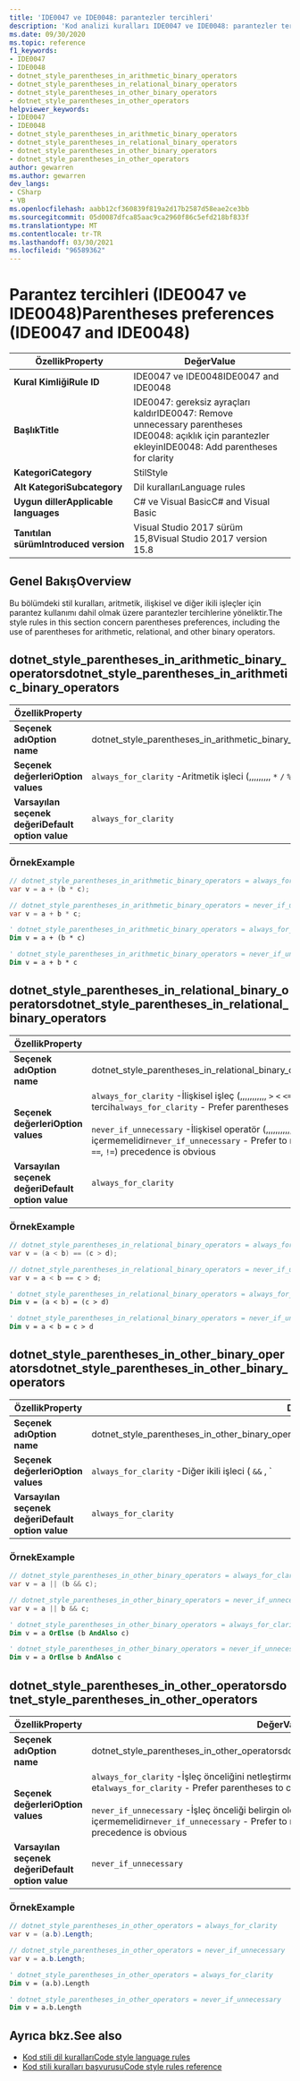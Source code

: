 ```yaml
---
title: 'IDE0047 ve IDE0048: parantezler tercihleri'
description: 'Kod analizi kuralları IDE0047 ve IDE0048: parantezler tercihleri hakkında bilgi edinin'
ms.date: 09/30/2020
ms.topic: reference
f1_keywords:
- IDE0047
- IDE0048
- dotnet_style_parentheses_in_arithmetic_binary_operators
- dotnet_style_parentheses_in_relational_binary_operators
- dotnet_style_parentheses_in_other_binary_operators
- dotnet_style_parentheses_in_other_operators
helpviewer_keywords:
- IDE0047
- IDE0048
- dotnet_style_parentheses_in_arithmetic_binary_operators
- dotnet_style_parentheses_in_relational_binary_operators
- dotnet_style_parentheses_in_other_binary_operators
- dotnet_style_parentheses_in_other_operators
author: gewarren
ms.author: gewarren
dev_langs:
- CSharp
- VB
ms.openlocfilehash: aabb12cf360839f819a2d17b2587d58eae2ce3bb
ms.sourcegitcommit: 05d0087dfca85aac9ca2960f86c5efd218bf833f
ms.translationtype: MT
ms.contentlocale: tr-TR
ms.lasthandoff: 03/30/2021
ms.locfileid: "96589362"
---
```

# <a name="parentheses-preferences-ide0047-and-ide0048"></a><span data-ttu-id="78fa5-103">Parantez tercihleri (IDE0047 ve IDE0048)</span><span class="sxs-lookup"><span data-stu-id="78fa5-103">Parentheses preferences (IDE0047 and IDE0048)</span></span>

|<span data-ttu-id="78fa5-104">Özellik</span><span class="sxs-lookup"><span data-stu-id="78fa5-104">Property</span></span>|<span data-ttu-id="78fa5-105">Değer</span><span class="sxs-lookup"><span data-stu-id="78fa5-105">Value</span></span>|
|-|-|
| <span data-ttu-id="78fa5-106">**Kural Kimliği**</span><span class="sxs-lookup"><span data-stu-id="78fa5-106">**Rule ID**</span></span> | <span data-ttu-id="78fa5-107">IDE0047 ve IDE0048</span><span class="sxs-lookup"><span data-stu-id="78fa5-107">IDE0047 and IDE0048</span></span> |
| <span data-ttu-id="78fa5-108">**Başlık**</span><span class="sxs-lookup"><span data-stu-id="78fa5-108">**Title**</span></span> | <span data-ttu-id="78fa5-109">IDE0047: gereksiz ayraçları kaldır</span><span class="sxs-lookup"><span data-stu-id="78fa5-109">IDE0047: Remove unnecessary parentheses</span></span><br/> <span data-ttu-id="78fa5-110">IDE0048: açıklık için parantezler ekleyin</span><span class="sxs-lookup"><span data-stu-id="78fa5-110">IDE0048: Add parentheses for clarity</span></span> |
| <span data-ttu-id="78fa5-111">**Kategori**</span><span class="sxs-lookup"><span data-stu-id="78fa5-111">**Category**</span></span> | <span data-ttu-id="78fa5-112">Stil</span><span class="sxs-lookup"><span data-stu-id="78fa5-112">Style</span></span> |
| <span data-ttu-id="78fa5-113">**Alt Kategori**</span><span class="sxs-lookup"><span data-stu-id="78fa5-113">**Subcategory**</span></span> | <span data-ttu-id="78fa5-114">Dil kuralları</span><span class="sxs-lookup"><span data-stu-id="78fa5-114">Language rules</span></span> |
| <span data-ttu-id="78fa5-115">**Uygun diller**</span><span class="sxs-lookup"><span data-stu-id="78fa5-115">**Applicable languages**</span></span> | <span data-ttu-id="78fa5-116">C# ve Visual Basic</span><span class="sxs-lookup"><span data-stu-id="78fa5-116">C# and Visual Basic</span></span> |
| <span data-ttu-id="78fa5-117">**Tanıtılan sürüm**</span><span class="sxs-lookup"><span data-stu-id="78fa5-117">**Introduced version**</span></span> | <span data-ttu-id="78fa5-118">Visual Studio 2017 sürüm 15,8</span><span class="sxs-lookup"><span data-stu-id="78fa5-118">Visual Studio 2017 version 15.8</span></span> |

## <a name="overview"></a><span data-ttu-id="78fa5-119">Genel Bakış</span><span class="sxs-lookup"><span data-stu-id="78fa5-119">Overview</span></span>

<span data-ttu-id="78fa5-120">Bu bölümdeki stil kuralları, aritmetik, ilişkisel ve diğer ikili işleçler için parantez kullanımı dahil olmak üzere parantezler tercihlerine yöneliktir.</span><span class="sxs-lookup"><span data-stu-id="78fa5-120">The style rules in this section concern parentheses preferences, including the use of parentheses for arithmetic, relational, and other binary operators.</span></span>

## <a name="dotnet_style_parentheses_in_arithmetic_binary_operators"></a><span data-ttu-id="78fa5-121">dotnet_style_parentheses_in_arithmetic_binary_operators</span><span class="sxs-lookup"><span data-stu-id="78fa5-121">dotnet_style_parentheses_in_arithmetic_binary_operators</span></span>

|<span data-ttu-id="78fa5-122">Özellik</span><span class="sxs-lookup"><span data-stu-id="78fa5-122">Property</span></span>|<span data-ttu-id="78fa5-123">Değer</span><span class="sxs-lookup"><span data-stu-id="78fa5-123">Value</span></span>|
|-|-|
| <span data-ttu-id="78fa5-124">**Seçenek adı**</span><span class="sxs-lookup"><span data-stu-id="78fa5-124">**Option name**</span></span> | <span data-ttu-id="78fa5-125">dotnet_style_parentheses_in_arithmetic_binary_operators</span><span class="sxs-lookup"><span data-stu-id="78fa5-125">dotnet_style_parentheses_in_arithmetic_binary_operators</span></span> |
| <span data-ttu-id="78fa5-126">**Seçenek değerleri**</span><span class="sxs-lookup"><span data-stu-id="78fa5-126">**Option values**</span></span> | <span data-ttu-id="78fa5-127">`always_for_clarity` -Aritmetik işleci (,,,,,,,,, `*` `/` `%` `+` `-` `<<` `>>` `&` `^` `|` ) önceliğini netleştirmek için ayraçları tercih edin</span><span class="sxs-lookup"><span data-stu-id="78fa5-127">`always_for_clarity` - Prefer parentheses to clarify arithmetic operator (`*`, `/`, `%`, `+`, `-`, `<<`, `>>`, `&`, `^`, `|`) precedence</span></span><br /><br /><span data-ttu-id="78fa5-128">`never_if_unnecessary` -Aritmetik işleç ( `*` , `/` ,,,,,,, `%` , `+` `-` `<<` `>>` `&` `^` `|` ) önceliği belirgin olduğunda parantezleri içermemelidir</span><span class="sxs-lookup"><span data-stu-id="78fa5-128">`never_if_unnecessary` - Prefer to not have parentheses when arithmetic operator (`*`, `/`, `%`, `+`, `-`, `<<`, `>>`, `&`, `^`, `|`) precedence is obvious</span></span> |
| <span data-ttu-id="78fa5-129">**Varsayılan seçenek değeri**</span><span class="sxs-lookup"><span data-stu-id="78fa5-129">**Default option value**</span></span> | `always_for_clarity` |

### <a name="example"></a><span data-ttu-id="78fa5-130">Örnek</span><span class="sxs-lookup"><span data-stu-id="78fa5-130">Example</span></span>

```csharp
// dotnet_style_parentheses_in_arithmetic_binary_operators = always_for_clarity
var v = a + (b * c);

// dotnet_style_parentheses_in_arithmetic_binary_operators = never_if_unnecessary
var v = a + b * c;
```

```vb
' dotnet_style_parentheses_in_arithmetic_binary_operators = always_for_clarity
Dim v = a + (b * c)

' dotnet_style_parentheses_in_arithmetic_binary_operators = never_if_unnecessary
Dim v = a + b * c
```

## <a name="dotnet_style_parentheses_in_relational_binary_operators"></a><span data-ttu-id="78fa5-131">dotnet_style_parentheses_in_relational_binary_operators</span><span class="sxs-lookup"><span data-stu-id="78fa5-131">dotnet_style_parentheses_in_relational_binary_operators</span></span>

|<span data-ttu-id="78fa5-132">Özellik</span><span class="sxs-lookup"><span data-stu-id="78fa5-132">Property</span></span>|<span data-ttu-id="78fa5-133">Değer</span><span class="sxs-lookup"><span data-stu-id="78fa5-133">Value</span></span>|
|-|-|
| <span data-ttu-id="78fa5-134">**Seçenek adı**</span><span class="sxs-lookup"><span data-stu-id="78fa5-134">**Option name**</span></span> | <span data-ttu-id="78fa5-135">dotnet_style_parentheses_in_relational_binary_operators</span><span class="sxs-lookup"><span data-stu-id="78fa5-135">dotnet_style_parentheses_in_relational_binary_operators</span></span> |
| <span data-ttu-id="78fa5-136">**Seçenek değerleri**</span><span class="sxs-lookup"><span data-stu-id="78fa5-136">**Option values**</span></span> | <span data-ttu-id="78fa5-137">`always_for_clarity` -İlişkisel işleç (,,,,,,,,,,, `>` `<` `<=` `>=` `is` `as` `==` `!=` ) önceliğini netleştirmek için ayraçları tercih</span><span class="sxs-lookup"><span data-stu-id="78fa5-137">`always_for_clarity` - Prefer parentheses to clarify relational operator (`>`, `<`, `<=`, `>=`, `is`, `as`, `==`, `!=`) precedence</span></span><br /><br /><span data-ttu-id="78fa5-138">`never_if_unnecessary` -İlişkisel operatör (,,,,,,,,,,,, `>` `<` `<=` `>=` `is` `as` `==` `!=` ) önceliği belirgin olduğunda parantezleri içermemelidir</span><span class="sxs-lookup"><span data-stu-id="78fa5-138">`never_if_unnecessary` - Prefer to not have parentheses when relational operator (`>`, `<`, `<=`, `>=`, `is`, `as`, `==`, `!=`) precedence is obvious</span></span> |
| <span data-ttu-id="78fa5-139">**Varsayılan seçenek değeri**</span><span class="sxs-lookup"><span data-stu-id="78fa5-139">**Default option value**</span></span> | `always_for_clarity` |

### <a name="example"></a><span data-ttu-id="78fa5-140">Örnek</span><span class="sxs-lookup"><span data-stu-id="78fa5-140">Example</span></span>

```csharp
// dotnet_style_parentheses_in_relational_binary_operators = always_for_clarity
var v = (a < b) == (c > d);

// dotnet_style_parentheses_in_relational_binary_operators = never_if_unnecessary
var v = a < b == c > d;
```

```vb
' dotnet_style_parentheses_in_relational_binary_operators = always_for_clarity
Dim v = (a < b) = (c > d)

' dotnet_style_parentheses_in_relational_binary_operators = never_if_unnecessary
Dim v = a < b = c > d
```

## <a name="dotnet_style_parentheses_in_other_binary_operators"></a><span data-ttu-id="78fa5-141">dotnet_style_parentheses_in_other_binary_operators</span><span class="sxs-lookup"><span data-stu-id="78fa5-141">dotnet_style_parentheses_in_other_binary_operators</span></span>

|<span data-ttu-id="78fa5-142">Özellik</span><span class="sxs-lookup"><span data-stu-id="78fa5-142">Property</span></span>|<span data-ttu-id="78fa5-143">Değer</span><span class="sxs-lookup"><span data-stu-id="78fa5-143">Value</span></span>|
|-|-|
| <span data-ttu-id="78fa5-144">**Seçenek adı**</span><span class="sxs-lookup"><span data-stu-id="78fa5-144">**Option name**</span></span> | <span data-ttu-id="78fa5-145">dotnet_style_parentheses_in_other_binary_operators</span><span class="sxs-lookup"><span data-stu-id="78fa5-145">dotnet_style_parentheses_in_other_binary_operators</span></span> |
| <span data-ttu-id="78fa5-146">**Seçenek değerleri**</span><span class="sxs-lookup"><span data-stu-id="78fa5-146">**Option values**</span></span> | <span data-ttu-id="78fa5-147">`always_for_clarity` -Diğer ikili işleci ( `&&` , `||` , `??` ) önceliğini netleştirmek için parantezleri tercih et</span><span class="sxs-lookup"><span data-stu-id="78fa5-147">`always_for_clarity` - Prefer parentheses to clarify other binary operator (`&&`, `||`, `??`) precedence</span></span><br /><br /><span data-ttu-id="78fa5-148">`never_if_unnecessary` -Diğer ikili işleç ( `&&` , `||` , `??` ) önceliği belirgin olduğunda parantez içermemelidir</span><span class="sxs-lookup"><span data-stu-id="78fa5-148">`never_if_unnecessary` - Prefer to not have parentheses when other binary operator (`&&`, `||`, `??`) precedence is obvious</span></span> |
| <span data-ttu-id="78fa5-149">**Varsayılan seçenek değeri**</span><span class="sxs-lookup"><span data-stu-id="78fa5-149">**Default option value**</span></span> | `always_for_clarity` |

### <a name="example"></a><span data-ttu-id="78fa5-150">Örnek</span><span class="sxs-lookup"><span data-stu-id="78fa5-150">Example</span></span>

```csharp
// dotnet_style_parentheses_in_other_binary_operators = always_for_clarity
var v = a || (b && c);

// dotnet_style_parentheses_in_other_binary_operators = never_if_unnecessary
var v = a || b && c;
```

```vb
' dotnet_style_parentheses_in_other_binary_operators = always_for_clarity
Dim v = a OrElse (b AndAlso c)

' dotnet_style_parentheses_in_other_binary_operators = never_if_unnecessary
Dim v = a OrElse b AndAlso c
```

## <a name="dotnet_style_parentheses_in_other_operators"></a><span data-ttu-id="78fa5-151">dotnet_style_parentheses_in_other_operators</span><span class="sxs-lookup"><span data-stu-id="78fa5-151">dotnet_style_parentheses_in_other_operators</span></span>

|<span data-ttu-id="78fa5-152">Özellik</span><span class="sxs-lookup"><span data-stu-id="78fa5-152">Property</span></span>|<span data-ttu-id="78fa5-153">Değer</span><span class="sxs-lookup"><span data-stu-id="78fa5-153">Value</span></span>|
|-|-|
| <span data-ttu-id="78fa5-154">**Seçenek adı**</span><span class="sxs-lookup"><span data-stu-id="78fa5-154">**Option name**</span></span> | <span data-ttu-id="78fa5-155">dotnet_style_parentheses_in_other_operators</span><span class="sxs-lookup"><span data-stu-id="78fa5-155">dotnet_style_parentheses_in_other_operators</span></span> |
| <span data-ttu-id="78fa5-156">**Seçenek değerleri**</span><span class="sxs-lookup"><span data-stu-id="78fa5-156">**Option values**</span></span> | <span data-ttu-id="78fa5-157">`always_for_clarity` -İşleç önceliğini netleştirmek için parantez tercih et</span><span class="sxs-lookup"><span data-stu-id="78fa5-157">`always_for_clarity` - Prefer parentheses to clarify operator precedence</span></span><br /><br /><span data-ttu-id="78fa5-158">`never_if_unnecessary` -İşleç önceliği belirgin olduğunda parantez içermemelidir</span><span class="sxs-lookup"><span data-stu-id="78fa5-158">`never_if_unnecessary` - Prefer to not have parentheses when operator precedence is obvious</span></span> |
| <span data-ttu-id="78fa5-159">**Varsayılan seçenek değeri**</span><span class="sxs-lookup"><span data-stu-id="78fa5-159">**Default option value**</span></span> | `never_if_unnecessary` |

### <a name="example"></a><span data-ttu-id="78fa5-160">Örnek</span><span class="sxs-lookup"><span data-stu-id="78fa5-160">Example</span></span>

```csharp
// dotnet_style_parentheses_in_other_operators = always_for_clarity
var v = (a.b).Length;

// dotnet_style_parentheses_in_other_operators = never_if_unnecessary
var v = a.b.Length;
```

```vb
' dotnet_style_parentheses_in_other_operators = always_for_clarity
Dim v = (a.b).Length

' dotnet_style_parentheses_in_other_operators = never_if_unnecessary
Dim v = a.b.Length
```

## <a name="see-also"></a><span data-ttu-id="78fa5-161">Ayrıca bkz.</span><span class="sxs-lookup"><span data-stu-id="78fa5-161">See also</span></span>

- [<span data-ttu-id="78fa5-162">Kod stili dil kuralları</span><span class="sxs-lookup"><span data-stu-id="78fa5-162">Code style language rules</span></span>](language-rules.md)
- [<span data-ttu-id="78fa5-163">Kod stili kuralları başvurusu</span><span class="sxs-lookup"><span data-stu-id="78fa5-163">Code style rules reference</span></span>](index.md)
